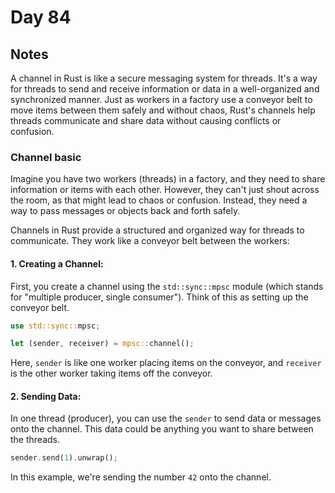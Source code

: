 # Day 84

## Notes

A channel in Rust is like a secure messaging system for threads. It's a way for threads to send and receive information or data in a well-organized and synchronized manner. Just as workers in a factory use a conveyor belt to move items between them safely and without chaos, Rust's channels help threads communicate and share data without causing conflicts or confusion.

### Channel basic

Imagine you have two workers (threads) in a factory, and they need to share information or items with each other. However, they can't just shout across the room, as that might lead to chaos or confusion. Instead, they need a way to pass messages or objects back and forth safely.

Channels in Rust provide a structured and organized way for threads to communicate. They work like a conveyor belt between the workers:

#### 1. **Creating a Channel:**

First, you create a channel using the `std::sync::mpsc` module (which stands for "multiple producer, single consumer"). Think of this as setting up the conveyor belt.

   ```rust
   use std::sync::mpsc;

   let (sender, receiver) = mpsc::channel();
   ```

Here, `sender` is like one worker placing items on the conveyor, and `receiver` is the other worker taking items off the conveyor.

#### 2. **Sending Data:**

In one thread (producer), you can use the `sender` to send data or messages onto the channel. This data could be anything you want to share between the threads.

   ```rust
   sender.send(1).unwrap();
   ```

In this example, we're sending the number `42` onto the channel.
